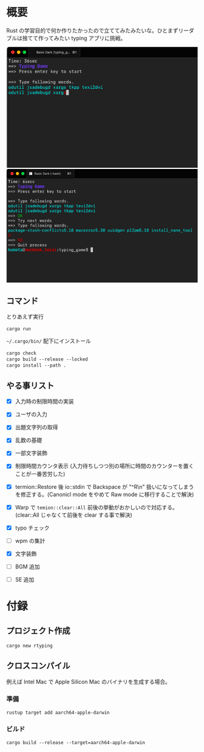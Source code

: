 # 概要
Rust の学習目的で何か作りたかったので立ててみたみたいな。ひとまずリーダブルは捨てて作ってみたい typing アプリに挑戦。

![sample](./ScreenShot1.png)
![sample](./ScreenShot2.png)

## コマンド
とりあえず実行

```shell
cargo run
```

`~/.cargo/bin/` 配下にインストール

```shell
cargo check
cargo build --release --locked
cargo install --path .
```

## やる事リスト

- [x] 入力時の制限時間の実装
- [x] ユーザの入力
- [x] 出題文字列の取得
- [x] 乱数の基礎
- [x] 一部文字装飾
- [x] 制限時間カウンタ表示 (入力待ちしつつ別の場所に時間のカウンターを置くことが一番苦労した)
- [x] termion::Restore 後 io::stdin で Backspace が "^R\\n" 扱いになってしまうを修正する。(Canonicl mode をやめて Raw mode に移行することで解決)
- [x] Warp で `temion::clear::All` 前後の挙動がおかしいので対応する。(clear::All じゃなくて前後を clear する事で解決)
- [x] typo チェック
- [ ] wpm の集計
- [x] 文字装飾
- [ ] BGM 追加
- [ ] SE 追加


# 付録
## プロジェクト作成
```shell
cargo new rtyping
```

## クロスコンパイル
例えば Intel Mac で Apple Silicon Mac のバイナリを生成する場合。

### 準備
```shell
rustup target add aarch64-apple-darwin
```

### ビルド
```shell
cargo build --release --target=aarch64-apple-darwin
```
